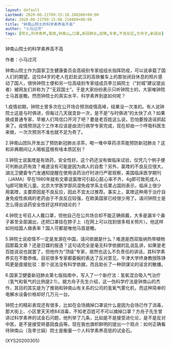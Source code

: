 ```yaml
---
layout: default
Lastmod: 2020-06-21T09:15:10.288308+00:00
date: 2020-06-21T09:15:08.210489+00:00
title: "钟南山院士的科学素养高不高"
author: "小马过河"
tags: [院士,科学素养,氯喹,钟南山,口罩,新冠肺炎,疫情,专家,不良反应,方舟子,新语丝]
---
```


钟南山院士的科学素养高不高

作者：小马过河

钟南山院士作为国家卫生健康委员会高级别专家组组长指挥防疫，可以说承载了国人们的期望。这位84岁的老人在赶赴武汉的高铁餐车上的那张闭目休息的照片感动了国人，很快钟院士便和另一位高级别专家组成员李兰娟院士（“封城”建议提出者）被网友们并称为了“无双国士”。于是大家纷纷表示只听钟院士的，大家唯钟院士马首是瞻。然而钟院士的真实水平、科学素养到底如何呢？

1.疫情初期，钟院士曾多次在公开场合预测疫情高峰，结果没一次准的。有人说钟院士这是与时俱进，但每过几天就变卦一次，是不是“与时俱进”的太快了点？如果换成普通专家，早被人们骂信口开河了吧？要是老百姓这么说，恐怕要按造谣抓起来了。疫情预测这个工作本应该是由流行病学专家完成，现在却由一个呼吸科医生来做，一次次预测不准也就不足为奇了。

2.钟南山团队开发出了预防新冠肺炎凉茶，喝一堆中草药凉茶能预防新冠肺炎？这和非典期间让人喝板蓝根有啥本质区别？

3.钟院士说氯喹是有效药，安全性好。这个药还没有做临床试验，仅凭几个例子便可判断此药有效？难道没有可能是因为病人的自愈？另外，氯喹的不良反应很大，湖北卫健委专门发通知提醒在使用该药治疗时进行严密观察，美国临床医学期刊（JAMA）早在1980年就有文章说氯喹可引起心脏心率不齐，4g即可致死成人，1g即可致死儿童。北京大学医学部风湿免疫学系主任栗占国则表示，临床上很少用氯喹，主要原因是不良反应，因此不宜太过推荐。事实上，氯喹这种用于治疗自身免疫性疾病的老药由于不良反应较强，在欧美国家已经很少用了。请问钟院士是怎么得出该药安全性好这样的结论的？

4.钟院士号召人人戴口罩，但他自己在公共场合却不能正确佩戴，大多是漏半个鼻子甚至全部漏出，还把口罩挂在脖子上（在网上可以找到很多相关照片）。他这样如何给国人做表率？国人可都是唯他马首是瞻。

5.钟院士说疫情不一定是发源在中国，请问依据是什么？难道是西双版纳热带植物园那篇文章？还是日媒的报道？这句话完全是毫无科学依据的乱说乱讲，如果是老百姓说说也就罢了，但他作为“顶级”专家，居然也这么不负责任的讲话，其科学素养实在不敢恭维。目前很多专家都委婉的表达了反对意见，牛津大学终身教授陈铮鸣更是直接批驳：那个说法没有科学依据，而且助长了一种阴谋论的谣言的散播。

6.国家卫健委新冠肺炎第七版指南中，写入了一个新疗法：氢氧混合吸入气治疗（氢气和氧气的比例是2:1）。据方舟子先生介绍，这一伪科学疗法是钟南山的杰作，其目的其实是为了推销和钟南山有关系的公司的氢氧气雾化机，而这种简单的电解水设备价格却好几万元一台。

钟院士的精彩表现还有很多，比如在会场摘掉口罩说什么是因为会场已作了消毒，那大街上、小区里天天喷84消毒，不知老百姓可不可以摘掉口罩？方舟子先生曾讲过科学素养的试金石问题，他列举了几条，比如是不是接受进化论，是不是反对中医，是不是接受转基因食品等。现在我也旗帜鲜明的提出一个观点：如何正确看待钟南山（及李兰娟）院士是衡量一个人科学素养高低的试金石。

(XYS20200305)

